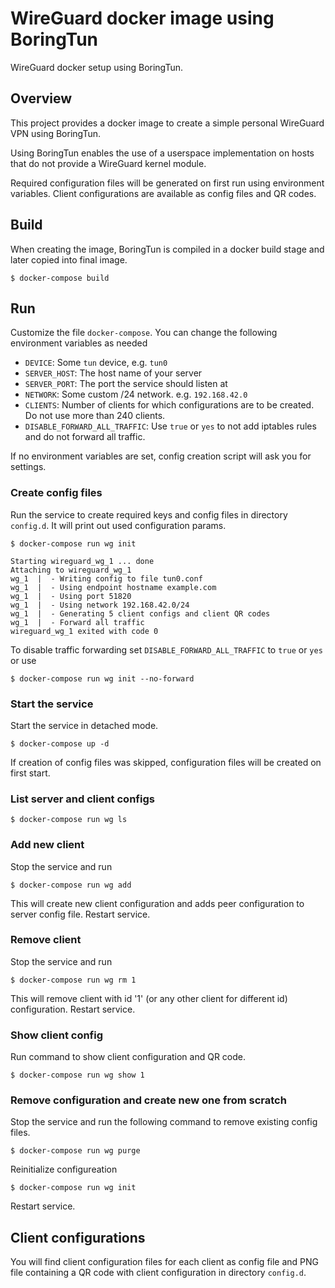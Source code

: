 # WireGuard docker image using BoringTun

WireGuard docker setup using BoringTun.

## Overview

This project provides a docker image to create a simple personal WireGuard VPN using BoringTun.

Using BoringTun enables the use of a userspace implementation on hosts that do not provide a WireGuard kernel module.

Required configuration files will be generated on first run using environment variables. Client configurations are
available as config files and QR codes.

## Build

When creating the image, BoringTun is compiled in a docker build stage and later copied into final image.

```
$ docker-compose build
```

## Run

Customize the file `docker-compose`. You can change the following environment variables as needed

* `DEVICE`: Some `tun` device, e.g. `tun0`
* `SERVER_HOST`: The host name of your server
* `SERVER_PORT`: The port the service should listen at
* `NETWORK`: Some custom /24 network. e.g. `192.168.42.0`
* `CLIENTS`: Number of clients for which configurations are to be created. Do not use more than 240 clients.
* `DISABLE_FORWARD_ALL_TRAFFIC`: Use `true` or `yes` to not add iptables rules and do not forward all traffic.

If no environment variables are set, config creation script will ask you for settings.

### Create config files

Run the service to create required keys and config files in directory `config.d`. It will print out used configuration params.

```
$ docker-compose run wg init

Starting wireguard_wg_1 ... done
Attaching to wireguard_wg_1
wg_1  |  - Writing config to file tun0.conf
wg_1  |  - Using endpoint hostname example.com
wg_1  |  - Using port 51820
wg_1  |  - Using network 192.168.42.0/24
wg_1  |  - Generating 5 client configs and client QR codes
wg_1  |  - Forward all traffic
wireguard_wg_1 exited with code 0
```

To disable traffic forwarding set `DISABLE_FORWARD_ALL_TRAFFIC` to `true` or `yes` or use

```
$ docker-compose run wg init --no-forward
```

### Start the service

Start the service in detached mode.

```
$ docker-compose up -d
```
If creation of config files was skipped, configuration files will be created on first start.

### List server and client configs

```
$ docker-compose run wg ls
```

### Add new client

Stop the service and run

```
$ docker-compose run wg add
```

This will create new client configuration and adds peer configuration to server config file. Restart service.

### Remove client

Stop the service and run

```
$ docker-compose run wg rm 1
```

This will remove client with id '1' (or any other client for different id) configuration. Restart service.

### Show client config

Run command to show client configuration and QR code.

```
$ docker-compose run wg show 1
```

### Remove configuration and create new one from scratch

Stop the service and run the following command to remove existing config files.

```
$ docker-compose run wg purge
```
Reinitialize configureation

```
$ docker-compose run wg init
```

Restart service.

## Client configurations

You will find client configuration files for each client as config file and PNG file containing a QR code with
client configuration in directory `config.d`.